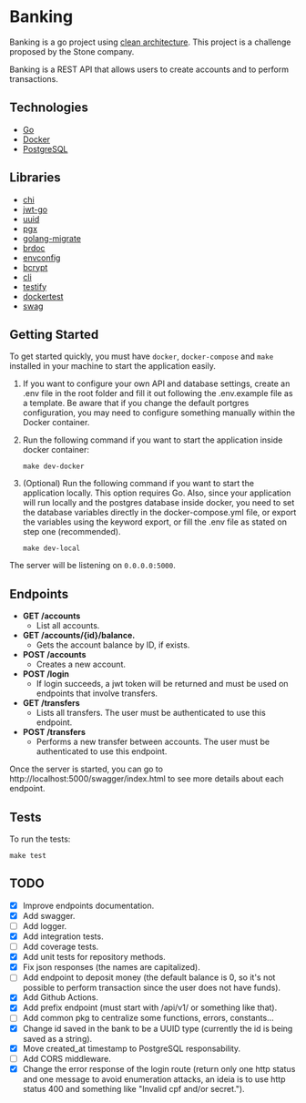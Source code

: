 # Banking

Banking is a go project using [clean architecture](https://blog.cleancoder.com/uncle-bob/2012/08/13/the-clean-architecture.html). This project is a challenge proposed by the Stone company.

Banking is a REST API that allows users to create accounts and to perform transactions.

## Technologies

- [Go](https://golang.org/)
- [Docker](https://www.docker.com/)
- [PostgreSQL](https://www.postgresql.org/)

## Libraries

- [chi](https://github.com/go-chi/chi)
- [jwt-go](https://github.com/dgrijalva/jwt-go)
- [uuid](https://github.com/google/uuid)
- [pgx](https://github.com/jackc/pgx)
- [golang-migrate](https://github.com/golang-migrate/migrate)
- [brdoc](https://github.com/Nhanderu/brdoc)
- [envconfig](https://github.com/kelseyhightower/envconfig)
- [bcrypt](https://pkg.go.dev/golang.org/x/crypto@v0.0.0-20210513164829-c07d793c2f9a/bcrypt)
- [cli](https://github.com/urfave/cli)
- [testify](https://github.com/stretchr/testify)
- [dockertest](https://github.com/ory/dockertest)
- [swag](https://github.com/swaggo/swag)

## Getting Started

To get started quickly, you must have `docker`, `docker-compose` and `make` installed in your machine to start the application easily.

1. If you want to configure your own API and database settings, create an .env file in the root folder and fill it out following the .env.example file as a template. Be aware that if you change the default portgres configuration, you may need to configure something manually within the Docker container.

2. Run the following command if you want to start the application inside docker container:
    ```shell
    make dev-docker
    ```

3. (Optional) Run the following command if you want to start the application locally. This option requires Go. Also, since your application will run locally and the postgres database inside docker, you need to set the database variables directly in the docker-compose.yml file, or export the variables using the keyword export, or fill the .env file as stated on step one (recommended).
    ```shell   
    make dev-local
    ```
The server will be listening on `0.0.0.0:5000`.

## Endpoints

- **GET /accounts**
    - List all accounts.
- **GET /accounts/{id}/balance.**
    - Gets the account balance by ID, if exists.
- **POST /accounts**
    - Creates a new account.
- **POST /login**
    - If login succeeds, a jwt token will be returned and must be used on endpoints that involve transfers.
- **GET /transfers**
    - Lists all transfers. The user must be authenticated to use this endpoint.
- **POST /transfers**
    - Performs a new transfer between accounts. The user must be authenticated to use this endpoint.

Once the server is started, you can go to http://localhost:5000/swagger/index.html to see more details about each endpoint.

## Tests

To run the tests:

```shell
make test
```

## TODO

- [x] Improve endpoints documentation.
- [x] Add swagger.
- [ ] Add logger.
- [x] Add integration tests.
- [ ] Add coverage tests.
- [x] Add unit tests for repository methods.
- [x] Fix json responses (the names are capitalized).
- [ ] Add endpoint to deposit money (the default balance is 0, so it's not possible to perform transaction since the user does not have funds).
- [x] Add Github Actions.
- [x] Add prefix endpoint (must start with /api/v1/ or something like that).
- [ ] Add common pkg to centralize some functions, errors, constants...
- [x] Change id saved in the bank to be a UUID type (currently the id is being saved as a string).
- [x] Move created_at timestamp to PostgreSQL responsability.
- [ ] Add CORS middleware.
- [x] Change the error response of the login route (return only one http status and one message to avoid enumeration attacks, an ideia is to use http status 400 and something like "Invalid cpf and/or secret.").
